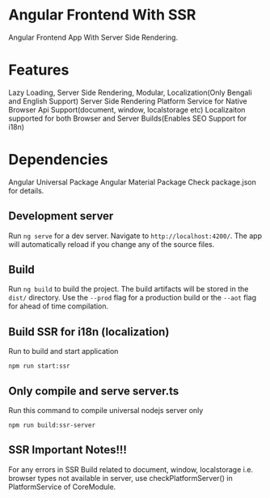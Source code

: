 # Angular Frontend With SSR

Angular Frontend App With Server Side Rendering.

# Features
Lazy Loading, Server Side Rendering, Modular, Localization(Only Bengali and English Support)
Server Side Rendering Platform Service for Native Browser Api Support(document, window, localstorage etc)
Localizaiton supported for both Browser and Server Builds(Enables SEO Support for i18n)

# Dependencies
Angular Universal Package
Angular Material Package
Check package.json for details.

## Development server

Run `ng serve` for a dev server. Navigate to `http://localhost:4200/`. The app will automatically reload if you change any of the source files.

## Build

Run `ng build` to build the project. The build artifacts will be stored in the `dist/` directory. Use the `--prod` flag for a production build or the `--aot` flag for ahead of time compilation.

## Build SSR for i18n (localization)
Run to build and start application
```
npm run start:ssr
```

## Only compile and serve server.ts
Run this command to compile universal nodejs server only
```
npm run build:ssr-server
```

## SSR Important Notes!!!

For any errors in SSR Build related to document, window, localstorage i.e. browser types not available in server, use checkPlatformServer() in PlatformService of CoreModule.

